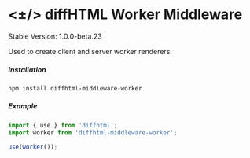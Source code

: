 # <±/> diffHTML Worker Middleware

Stable Version: 1.0.0-beta.23

Used to create client and server worker renderers.

##### Installation

``` sh
npm install diffhtml-middleware-worker
```

##### Example

``` javascript
import { use } from 'diffhtml';
import worker from 'diffhtml-middleware-worker';

use(worker());
```

